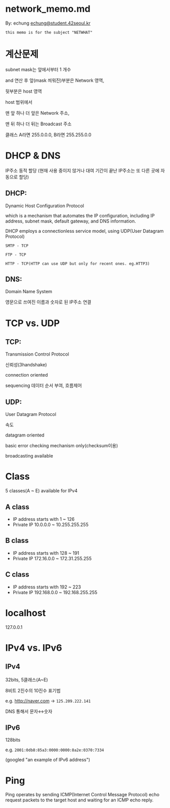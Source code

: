 # network_memo.md
By: echung <echung@student.42seoul.kr>

` this memo is for the subject "NETWHAT" `

# 계산문제

subnet mask는 앞에서부터 1 개수

and 연산 후 앞(mask 씌워진)부분은 Network 영역,

뒷부분은 host 영역

host 범위에서

맨 앞 하나 더 앞은 Network 주소,

맨 뒤 하나 더 뒤는 Broadcast 주소

클래스 A라면 255.0.0.0, B라면 255.255.0.0


# DHCP & DNS

IP주소 동적 할당 (현재 사용 중이지 않거나 대여 기간이 끝난 IP주소는 또 다른 곳에 자동으로 할당)

## DHCP:

Dynamic Host Configuration Protocol

which is a mechanism that automates the IP configuration, including IP address, subnet mask, default gateway, and DNS information.

DHCP employs a connectionless service model, using UDP(User Datagram Protocol)

	SMTP - TCP

	FTP - TCP

	HTTP - TCP(HTTP can use UDP but only for recent ones. eg.HTTP3)

## DNS:

Domain Name System

영문으로 쓰여진 이름과 숫자로 된 IP주소 연결


# TCP vs. UDP

## TCP:

Transmission Control Protocol

신뢰성(3handshake)

connection oriented

sequencing 데이터 순서 부여, 흐름제어

## UDP:

User Datagram Protocol

속도

datagram oriented

basic error checking mechanism only(checksum이용)

broadcasting available


# Class
5 classes(A ~ E) available for IPv4

## A class

- IP address starts with 1 ~ 126
- Private IP 10.0.0.0 ~ 10.255.255.255

## B class

- IP address starts with 128 ~ 191
- Private IP 172.16.0.0 ~ 172.31.255.255

## C class

- IP address starts with 192 ~ 223
- Private IP 192.168.0.0 ~ 192.168.255.255


# localhost

127.0.0.1


# IPv4 vs. IPv6

## IPv4

32bits, 5클래스(A~E)

8비트 2진수의 10진수 표기법

e.g. http://naver.com → `125.209.222.141`

DNS 통해서 문자↔숫자

## IPv6

128bits

e.g. `2001:0db8:85a3:0000:0000:8a2e:0370:7334`

(googled "an example of IPv6 address")


# Ping

Ping operates by sending ICMP(Internet Control Message Protocol) echo request packets to the target host and waiting for an ICMP echo reply.

